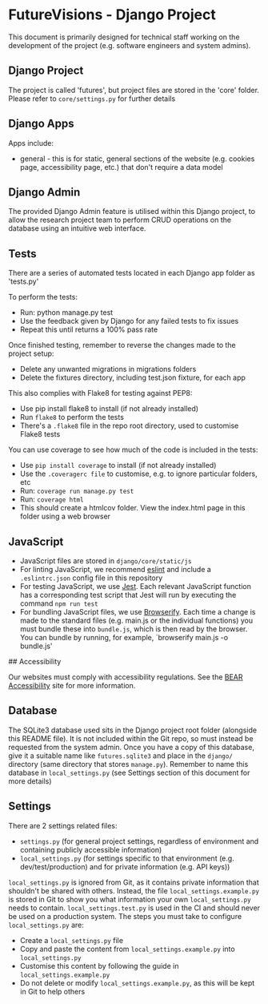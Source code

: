 # FutureVisions - Django Project

This document is primarily designed for technical staff working on the development of the project (e.g. software engineers and system admins).


## Django Project

The project is called 'futures', but project files are stored in the 'core' folder. Please refer to `core/settings.py` for further details


## Django Apps

Apps include:

+ general - this is for static, general sections of the website (e.g. cookies page, accessibility page, etc.) that don't require a data model


## Django Admin

The provided Django Admin feature is utilised within this Django project, to allow the research project team to perform CRUD operations on the database using an intuitive web interface.


## Tests

There are a series of automated tests located in each Django app folder as 'tests.py'

To perform the tests:

+ Run: python manage.py test
+ Use the feedback given by Django for any failed tests to fix issues
+ Repeat this until returns a 100% pass rate


Once finished testing, remember to reverse the changes made to the project setup:

+ Delete any unwanted migrations in migrations folders
+ Delete the fixtures directory, including test.json fixture, for each app


This also complies with Flake8 for testing against PEP8:

+ Use pip install flake8 to install (if not already installed)
+ Run `flake8` to perform the tests
+ There's a `.flake8` file in the repo root directory, used to customise Flake8 tests


You can use coverage to see how much of the code is included in the tests:

+ Use `pip install coverage` to install (if not already installed)
+ Use the `.coveragerc file` to customise, e.g. to ignore particular folders, etc
+ Run: `coverage run manage.py test`
+ Run: `coverage html`
+ This should create a htmlcov folder. View the index.html page in this folder using a web browser


## JavaScript

+ JavaScript files are stored in `django/core/static/js`
+ For linting JavaScript, we recommend [eslint](https://eslint.org/) and include a `.eslintrc.json` config file in this repository
+ For testing JavaScript, we use [Jest](https://jestjs.io/). Each relevant JavaScript function has a corresponding test script that Jest will run by executing the command `npm run test`
+ For bundling JavaScript files, we use [Browserify](https://browserify.org/). Each time a change is made to the standard files (e.g. main.js or the individual functions) you must bundle these into `bundle.js`, which is then read by the browser. You can bundle by running, for example, `browserify main.js -o bundle.js'


## Accessibility

Our websites must comply with accessibility regulations. See the [BEAR Accessibility](https://accessibility.bear.bham.ac.uk/) site for more information.


## Database

The SQLite3 database used sits in the Django project root folder (alongside this README file). It is not included within the Git repo, so must instead be requested from the system admin. Once you have a copy of this database, give it a suitable name like `futures.sqlite3` and place in the `django/` directory (same directory that stores `manage.py`). Remember to name this database in `local_settings.py` (see Settings section of this document for more details)


## Settings

There are 2 settings related files:

+ `settings.py` (for general project settings, regardless of environment and containing publicly accessible information)
+ `local_settings.py` (for settings specific to that environment (e.g. dev/test/production) and for private information (e.g. API keys))

`local_settings.py` is ignored from Git, as it contains private information that shouldn't be shared with others. Instead, the file `local_settings.example.py` is stored in Git to show you what information your own `local_settings.py` needs to contain. `local_settings.test.py` is used in the CI and should never be used on a production system. The steps you must take to configure `local_settings.py` are:

+ Create a `local_settings.py` file
+ Copy and paste the content from `local_settings.example.py` into `local_settings.py`
+ Customise this content by following the guide in `local_settings.example.py`
+ Do not delete or modify `local_settings.example.py`, as this will be kept in Git to help others
